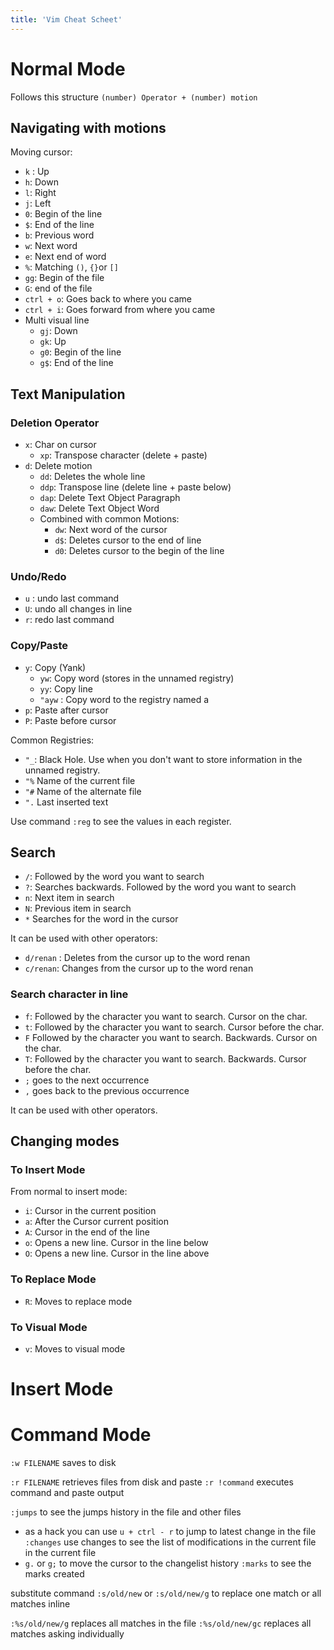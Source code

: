 ```yaml
---
title: 'Vim Cheat Scheet'
---
```


# Normal Mode

Follows this structure `(number) Operator + (number) motion`

## Navigating with motions

Moving cursor:

- `k` : Up
- `h`: Down
- `l`: Right
- `j`: Left
- `0`: Begin of the line
- `$`: End of the line
- `b`: Previous word
- `w`: Next word
- `e`: Next end of word
- `%`: Matching `()`, `{}`or `[]` 
- `gg`: Begin of the file
- `G`: end of the file
- `ctrl + o`: Goes back to where you came
- `ctrl + i`: Goes forward from where you came
- Multi visual line
  - `gj`: Down
  - `gk`: Up
  - `g0`: Begin of the line
  - `g$`: End of the line

## Text Manipulation

### Deletion Operator

- `x`: Char on cursor
  - `xp`: Transpose character (delete + paste)
- `d`: Delete motion
  - `dd`: Deletes the whole line
  - `ddp`: Transpose line (delete line + paste below)
  - `dap`: Delete Text Object Paragraph
  - `daw`: Delete Text Object Word
  - Combined with common Motions:
    - `dw`: Next word of the cursor
    - `d$`: Deletes cursor to the end of line
    - `d0`: Deletes cursor to the begin of the line

### Undo/Redo

- `u` : undo last command
- `U`: undo all changes in line
- `r`: redo last command

### Copy/Paste

- `y`: Copy (Yank)
  - `yw`: Copy word (stores in the unnamed registry)
  - `yy`: Copy line
  - `"ayw` : Copy word to the registry named a
- `p`: Paste after cursor
- `P`: Paste before cursor

Common Registries:

- `"_`: Black Hole. Use when you don't want to store information in the unnamed registry.
- `"%` Name of the current file
- `"#` Name of the alternate file
- `".` Last inserted text

Use command `:reg` to see the values in each register.

## Search

- `/`: Followed by the word you want to search
- `?`: Searches backwards. Followed by the word you want to search
- `n`: Next item in search
- `N`: Previous item in search
- `*` Searches for the word in the cursor

It can be used with other operators:

- `d/renan` : Deletes  from the cursor up to the word renan
- `c/renan`: Changes from the cursor up to the word renan

### Search character in line

- `f`: Followed by the character you want to search. Cursor on the char.
- `t`: Followed by the character you want to search. Cursor before the char.
- `F` Followed by the character you want to search. Backwards. Cursor on the char.
- `T`: Followed by the character you want to search. Backwards. Cursor before the char.
- `;` goes to the next occurrence
- `,` goes back to the previous occurrence

It can be used with other operators.

## Changing modes

### To Insert Mode

From normal to insert mode:

- `i`: Cursor in the current position
- `a`: After the Cursor current position
- `A`: Cursor in the end of the line
- `o`: Opens a new line. Cursor in the line below
- `O`: Opens a new line. Cursor in the line above

### To Replace Mode

- `R`: Moves to replace mode

### To Visual Mode

- `v`: Moves to visual mode



# Insert Mode



# Command Mode

`:w FILENAME` saves to disk

`:r FILENAME` retrieves files from disk and paste
`:r !command` executes command and paste output

`:jumps` to see the jumps history in the file and other files 
- as a hack you can use `u + ctrl - r` to jump to latest change in the file
`:changes` use changes to see the list of modifications in the current file in the current file
- `g.` or `g;` to move the cursor to the changelist history
`:marks` to see the marks created

substitute command
`:s/old/new` or `:s/old/new/g` to replace one match or all matches inline

`:%s/old/new/g` replaces all matches in the file 
`:%s/old/new/gc` replaces all matches asking individually
